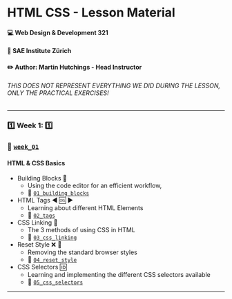 # HTML CSS - Lesson Material
#### :computer: Web Design & Development 321
#### :school: SAE Institute Zürich
#### :pencil2: Author: Martin Hutchings - Head Instructor

###### THIS DOES NOT REPRESENT EVERYTHING WE DID DURING THE LESSON, ONLY THE PRACTICAL EXERCISES!
---

### :one: Week 1: :one:
### :file_folder: [`week_01`](https://github.com/stribis/html_css_wdd320/tree/master/week_01)
#### HTML & CSS Basics

* Building Blocks :construction:
  * Using the code editor for an efficient workflow,
  * :file_folder: [`01_building_blocks`](https://github.com/stribis/html_css_wdd320/tree/master/week_01/01_starting_blocks)
* HTML Tags :arrow_backward: :cool: :arrow_forward:
  * Learning about different HTML Elements
  * :file_folder: [`02_tags`](https://github.com/stribis/html_css_wdd320/tree/master/week_01/02_tags)
* CSS Linking :link:
  * The 3 methods of using CSS in HTML
  * :file_folder: [`03_css_linking`](https://github.com/stribis/html_css_wdd320/tree/master/week_01/03_css_linking)
* Reset Style :x: :art:
  * Removing the standard browser styles
  * :file_folder: [`04_reset_style`](https://github.com/stribis/html_css_wdd320/tree/master/week_01/04_reset_style)
* CSS Selectors :id:
  * Learning and implementing the different CSS selectors available
  * :file_folder: [`05_css_selectors`](https://github.com/stribis/html_css_wdd320/tree/master/week_01/05_css_selectors)

--- 
<!-- 
### :two: Week 2: :two:
### :file_folder: [`week_02`](https://github.com/stribis/html_css_wdd320/tree/master/week_02)
#### HTML & CSS Basics

* Units :straight_ruler:
  * Revised the different units
    * `px` ( the smallest possible point in a screen )
    * `vw / vh` ( Relative to the viewport )
    * `em` ( Relative to font size of the parent)
    * `rem` ( Font size of the root element )
  * :file_folder: [`01_units`](https://github.com/stribis/html_css_wdd320/tree/master/week_02/01_units)
* `block` vs `inline` vs `inline-block`
  * Learning about difference between the `display` properties
  * :file_folder: [`02_blockVSinline`](https://github.com/stribis/html_css_wdd320/tree/master/week_02/02_blockVSinline)
* Float & Clear :balloon:
  * Basic layouts with float and clear
    * We continued working with the example from last week
  * :file_folder: [`01_building_blocks`](https://github.com/stribis/html_css_wdd320/tree/master/week_01/01_starting_blocks)
* Positioning :triangular_ruler:
  * Reviewed the position property and 4 different values
    * `position: static`
    * `position: relative`
    * `position: absolute`
    * `position: fixed`
  * :file_folder: [`03_positioning`](https://github.com/stribis/html_css_wdd320/tree/master/week_02/03_positioning)
* Flex Basics :muscle:
  * Played around with a container and the different flex properties
    * `display: flex`
    * `justify-content`
    * `align-items`
    * `flex-direction`
    * and more ...
  * :file_folder: [`04_flex_basics`](https://github.com/stribis/html_css_wdd320/tree/master/week_02/04_flex_basics)
* Basic Flex Layout :muscle:
  * Created a simple layout using Flex
    * Very similar to week_01/01_starting_blocks but with flex
  * :file_folder: [`05_flex_layout_basic`](https://github.com/stribis/html_css_wdd320/tree/master/week_02/05_flex_layout_basic)

--- 

### :three: Week 3: :three:
### :file_folder: [`week_03`](https://github.com/stribis/html_css_wdd320/tree/master/week_03)
#### HTML & CSS Basics

* PopQuiz :white_check_mark: :x:
  * We tested our knowledge of Flex as a layout tool
    * Created a simple website using flex for layout
    * We tried to not define `width` our `height` if not necessary
      * Instead use `padding` to use the size of the content and add to it
  * :file_folder: [`01_pop_quiz`](https://github.com/stribis/html_css_wdd320/tree/master/week_03/01_pop_quiz)
* Centering: `transform : translate()` and `margin: 0 auto` :triangular_ruler:
  * Learned more techniques for centering elements 
  * :file_folder: [`02_transform_translate`](https://github.com/stribis/html_css_wdd320/tree/master/week_03/02_transform_translate)
* Gradients :crossed_flags:
  * We reviewed the syntax for `background-image: linear-gradient()`
    * `simple.html` is the first part
    * `index.html` and `style.css` are for the exercise where we had to create flags
      * **Try to create recreate the last 3 flags without looking at the code**
  * :file_folder: [`03_gradients`](https://github.com/stribis/html_css_wdd320/tree/master/week_03/03_gradients)
* Positioning :triangular_ruler:
  * Reviewed the position property and 4 different values
    * `position: static`
    * `position: relative`
    * `position: absolute`
    * `position: fixed`
  * :file_folder: [`03_positioning`](https://github.com/stribis/html_css_wdd320/tree/master/week_03/03_positioning)
* Fonts & Font icons :100:
  * Checked out webfonts (like google fonts) with `@import` & `<link>` 
  * Learned how to like font files from your project directory
    * First `@font-face` to define the font name and path
    * Then `font-family` to use the font !
    * Linked a font-icon from https://fontawesome.com/
      * Remember to have the correct `<link>` path
      * Remember to have the correct `class` in your element!
  * :file_folder: [`04_fonts`](https://github.com/stribis/html_css_wdd320/tree/master/week_03/04_fonts)

  ---
### :four: Week 4: :four:
### :file_folder: [`week_04`](https://github.com/stribis/html_css_wdd320/tree/master/week_04)
#### HTML & CSS Basics

* Box Shadow Homework :white_square_button: :black_square_button:
  * Using box shadow to create special effects 
    * Remember the syntax `box-shadow: color xPosition yPosition blur spread`
      * More info here : https://developer.mozilla.org/en-US/docs/Web/CSS/box-shadow
  * :file_folder: [`01_box_shadow`](https://github.com/stribis/html_css_wdd320/tree/master/week_04/01_box_shadow)
* Stack of images :flower_playing_cards:
  * Using box shadow to create special effects
    * Remember the syntax `box-shadow: color xPosition yPosition blur spread`
      * More info here : https://developer.mozilla.org/en-US/docs/Web/CSS/box-shadow
  * :file_folder: [`02_bilderstapel`](https://github.com/stribis/html_css_wdd320/tree/master/week_04/02_bilderstapel)
* CSS Sprites :walking: :running:
  * Using background-image to implement sprites
    * A sprite file is basically an image with multiple images inside it
    * Using background position we can move the image around to define which part of the image is shown
      * More info here : https://www.w3schools.com/css/css_image_sprites.asp
  * :file_folder: [`03_css_sprites`](https://github.com/stribis/html_css_wdd320/tree/master/week_04/03_css_sprites)
* Form Basics :page_with_curl:
  * The HTML involved in creating forms
    * Remember to always have a `label` for your `input`s, link them together using `for=""` and `id=""`
      * More info here : https://www.w3schools.com/tags/tag_label.asp
  * :file_folder: [`04_forms_basics`](https://github.com/stribis/html_css_wdd320/tree/master/week_04/04_forms_basics)
* Form with CSS :page_with_curl:
  * The CSS involved in creating forms
    * :file_folder: [`05_forms_styled`](https://github.com/stribis/html_css_wdd320/tree/master/week_04/05_forms_styled)
* Layout Exercise (ONLY HTML) :computer:
  * We went through identifying and setting the correct HTML elements needed for a specific layout
  * Here is the layout we were trying to recreate: https://cdn.discordapp.com/attachments/689086496208191671/714862960853516288/D__sae_320_02_html_css_examples_hazbin_flex.html.png
    * Additionally you need the following infomation
      * You need the images (In the images folder)
      * The fonts are :
      ```css
      @import url('https://fonts.googleapis.com/css?family=Quicksand&display=swap');
      @import url('https://fonts.googleapis.com/css?family=Indie+Flower&display=swap');
      ```
      * The colors you will need are:
      ```
        --pri-color: #000;
        --sec-color: #ff4069;
        --ter-color: #ffd171;
        --ter-dark-color: #fda742;
        --qua-color: #fff;
      ```
      * We will discuss the finished example next time
  * :file_folder: [`06_hazbin_layout_nur_html`](https://github.com/stribis/html_css_wdd320/tree/master/week_04/06_hazbin_layout_nur_html)
* Layout Exercise (Complete) :computer:
  * Use this if you want to compare your work with mine. 
    * Remember there are multiple solutions to one problem!
  * :file_folder: [`07_hazbin_layout_complete`](https://github.com/stribis/html_css_wdd320/tree/master/week_04/07_hazbin_layout_complete)


  ---
### :five: Week 5: :five:
### :file_folder: [`week_05`](https://github.com/stribis/html_css_wdd320/tree/master/week_05)
#### HTML & CSS Basics

* Dummie Exam - Solution :white_check_mark:
  * :file_folder: [`01_probe_test`](https://github.com/stribis/html_css_wdd320/tree/master/week_05/01_probe_test)
* Test Your Knowledge Exercise with solutions :white_check_mark:
  * :file_folder: [`02_testYourKnowledge`](https://github.com/stribis/html_css_wdd320/tree/master/week_05/02_testYourKnowledge)
* HTML Tables :chart_with_upwards_trend:
  * Elements for HTML Tables:
    1. Simple styled table
    2. Table with col/row span
    3. Table puzzle with odd / even
      * More info here : https://www.w3schools.com/html/html_tables.asp
  * :file_folder: [`03_tables`](https://github.com/stribis/html_css_wdd320/tree/master/week_05/03_tables)
* Iframes :framed_picture:
  * How do iframes work and how to implement them
    * More info here : https://developer.mozilla.org/en-US/docs/Web/HTML/Element/iframe
  * :file_folder: [`04_iframe`](https://github.com/stribis/html_css_wdd320/tree/master/week_05/04_iframe)
* Dropdown Navigation with CSS hover :arrow_double_down:
  * The CSS and HTML involved in creating a dropdown navigation
    * :file_folder: [`05_dropdown_nav`](https://github.com/stribis/html_css_wdd320/tree/master/week_05/05_dropdown_nav)
* Layout Exercise: Freelancer (ONLY HTML) :man:
  * We went through identifying and setting the correct HTML elements needed for a specific layout
  * Here is the layout we were trying to recreate: https://startbootstrap.com/previews/freelancer/
    * We will discuss the finished example next time
  * :file_folder: [`06_layout_freelancer_html_only`](https://github.com/stribis/html_css_wdd320/tree/master/week_05/06_layout_freelancer_html_only)


---
### :six: Week 6: :six:
### :file_folder: [`week_06`](https://github.com/stribis/html_css_wdd320/tree/master/week_06)
#### CSS Animations

* CSS Transitions - Syntax :walking:
  * :file_folder: [`01_transitions`](https://github.com/stribis/html_css_wdd320/tree/master/week_06/01_transitions)
* CSS Animations - Syntax :running:
  * :file_folder: [`02_animations`](https://github.com/stribis/html_css_wdd320/tree/master/week_06/02_animations)
* Exercise - Clock - Solution :watch:
  * :file_folder: [`03_clock`](https://github.com/stribis/html_css_wdd320/tree/master/week_06/03_clock)
* Exercise - Balls - Solution :basketball:
  * :file_folder: [`04_balls`](https://github.com/stribis/html_css_wdd320/tree/master/week_06/04_balls)
* Scene with CSS animation :ship: :sunrise:
  * :file_folder: [`05_scene_css_animation`](https://github.com/stribis/html_css_wdd320/tree/master/week_06/05_scene_css_animation)
* Animated Dropdown Navigation with hover :arrow_double_down:
  * :file_folder: [`06_dropdown_nav`](https://github.com/stribis/html_css_wdd320/tree/master/week_06/06_dropdown_nav)
* Duckhunt game with CSS animation and hover :duck:
  * :file_folder: [`07_duckhunt`](https://github.com/stribis/html_css_wdd320/tree/master/week_06/07_duckhunt)
* Animated dropdown navigation repetition :arrow_double_down:
  * :file_folder: [`08_animated_dd`](https://github.com/stribis/html_css_wdd320/tree/master/week_06/08_animated_dd)


---
### :seven: Week 7: :seven:
### :file_folder: [`week_07`](https://github.com/stribis/html_css_wdd320/tree/master/week_07)
#### HTML & CSS Repetition Week

* Complete version of the FREELANCER template :man:
  * [`Original here`](https://startbootstrap.com/previews/freelancer/)
    * :file_folder: [`01_layout_freelancer_complete`](https://github.com/stribis/html_css_wdd320/tree/master/week_07/01_layout_freelancer_complete)
* Postition Exercise :bar_chart:
  * Position a fixed back to top button
  * Position an absolute award ribbon in an element
    * :file_folder: [`02_position_repetition`](https://github.com/stribis/html_css_wdd320/tree/master/week_07/02_position_repetition)
* Project Structure :heavy_check_mark:
  * Reviewed paths and linking sub-pages
  * Checked out how to handle multiple CSS files
  * How to organise your project accordingly 
  * Checkout CSS variables (see the start of `style.css`)
    * :file_folder: [`03_structure`](https://github.com/stribis/html_css_wdd320/tree/master/week_07/03_structure) -->
